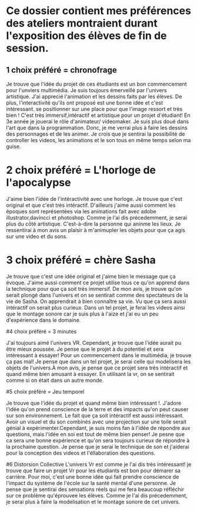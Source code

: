 # Ce dossier contient mes préférences des ateliers montraient durant l'exposition des élèves de fin de session.

## 1 choix préféré = chronofrage
Je trouve que l'idée du projet de ces étudiants est un bon commencement pour l'unviers multimédia. Je suis toujours émerveillé par l'univers artistique. J'ai apprecié l'animation et les dessins faits par les élèves. De plus, l'interactivité qu'ils ont proposé est une bonne idée et c'est intéressant. se positionner sur une place pour que l'image ressort et très bien ! C'est très immersif,intéractif et artistique pour un projet d'étudiant! En 3e année je jouerai le rôle d'animateur/ videomaker. Je suis plus doué dans l'art que dans la programmation. Donc, je me verrai plus à faire les dessins des personnages et de les animer. Je crois que je sentirai la possibilité de controller les videos, les animations et le son tous en même temps selon ma guise.

# 2 choix préféré = L'horloge de l'apocalypse
J'aime bien l'idée de l'intéractivité avec une horloge. Je trouve que c'est original et que c'est très intéractif. D'ailleurs j'aime aussi comment les époques sont représentées via les animations fait avec adobe illustrator,davincci et photoshop. Comme je l'ai dis précedemment, je serai plus du côté artistique. C'est-à-dire la personne qui aninme les lieux. Je ressentirai à mon avis un plaisir à m'animupler les objets pour que ça agis sur une video et du sons.

# 3 choix préféré = chère Sasha

Je trouve que c'est une idée original et j'aime bien le message que ça évoque. J'aime aussi comment ce projet utilise tous ce qu'on apprend dans la technique pour que ça soit très immersif. De mon avis, je trouve qu'on serait plongé dans l'univers et on se sentirait comme des spectateurs de la vie de Sasha. On apprendrait à bien connaître sa vie. Vu que ça sera aussi intéractif on serait plus curieux. Dans un tel projet, je ferai les videos ainsi que le montage sonore car je suis plus à l'aize et j'ai eu un peu d'expérience dans le domaine.

#4 choix préféré = 3 minutes
 
 J'ai toujours aimé l'univers VR. Cependant, je trouve que l'idée aurait pu être mieux poussée. Je pense que le projet à du potentiel et sera intéressant à essayer! Pour un commencement dans le multimédia, je trouve ça pas mal! Je pense que dans un tel projet, je serai celle qui modelisera les objets de l'univers.À mon avis, je pense que ce projet sera très intéractif et quand même
bien amusant à essayer. En utilisant la vr, on se sentirait comme si on était dans un autre monde.

#5 choix préféré = Jeu temporel 
 
 Je trouve que l'idée du projet et quand même bien intéressant !. J'adore l'idée qu'on prend conscience de la terre et des impacts qu'on peut causer sur son environnement. Le fait que ça soit intéractif est aussi intéressant. Avoir un visuel et du son combinés avec une projection sur une toile serait génial à expérimenter.Cependant, je suis moins fan à l'idée de répondre aux questions, mais l'idée en soi est tout de même bien penser! Je pesne que ca sera une bonne expérience et qu'on sera toujours curieux de répondre à la prochaine question. Je pense que je serai le technique de son et j'aiderai pour la conception des videos et l'éllaboration des questions.
 
 #6 
Distorsion Collective
L'univers Vr est comme je l'ai dis très intéressant! je trouve que faire un projet Vr pour les étudiants est bon pour démarer sa carrière. Pour moi, c'est une bonne idée qui fait prendre conscience de l'impact du système de l'école sur la santé mental d'une personne. Je pense que je sentirai des sensations réels qui me fera beaucoup réfléchir sur ce problème qu'éprouvee les élèves. Comme je l'ai dis précedemment, je serai plus  à faire la modelisation et le montage sonore de cet univers.
